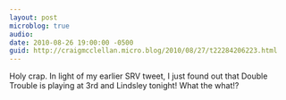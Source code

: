 ```yaml
---
layout: post
microblog: true
audio: 
date: 2010-08-26 19:00:00 -0500
guid: http://craigmcclellan.micro.blog/2010/08/27/t22284206223.html
---
```

Holy crap.  In light of my earlier SRV tweet, I just found out that Double Trouble is playing at 3rd and Lindsley tonight! What the what!?

